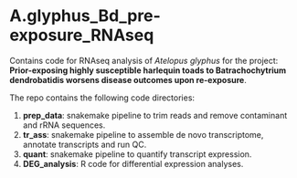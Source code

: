 # A.glyphus_Bd_pre-exposure_RNAseq

Contains code for RNAseq analysis of *Atelopus glyphus* for the project: **Prior-exposing highly susceptible harlequin toads to Batrachochytrium dendrobatidis worsens disease outcomes upon re-exposure**. 

The repo contains the following code directories:
1. **prep_data**: snakemake pipeline to trim reads and remove contaminant and rRNA sequences.
2. **tr_ass**: snakemake pipeline to assemble de novo transcriptome, annotate transcripts and run QC.
3. **quant**: snakemake pipeline to quantify transcript expression.
4. **DEG_analysis**: R code for differential expression analyses.
